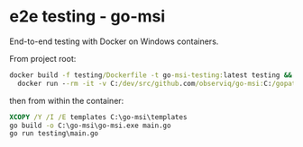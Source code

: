 # e2e testing - go-msi

End-to-end testing with Docker on Windows containers.

From project root:
```bat
docker build -f testing/Dockerfile -t go-msi-testing:latest testing &&
  docker run --rm -it -v C:/dev/src/github.com/observiq/go-msi:C:/gopath/src/github.com/observiq/go-msi go-msi-testing:latest
```

then from within the container:
```bat
XCOPY /Y /I /E templates C:\go-msi\templates
go build -o C:\go-msi\go-msi.exe main.go
go run testing\main.go
```
